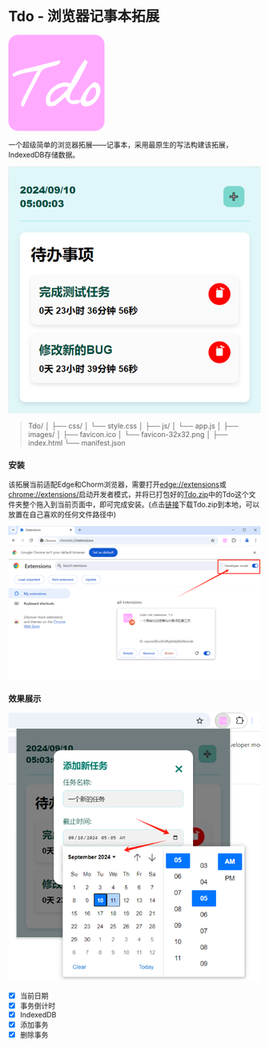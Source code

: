 # Tdo - 浏览器记事本拓展

![LOGO](Document/logo.png)

一个超级简单的浏览器拓展——记事本，采用最原生的写法构建该拓展，IndexedDB存储数据。

![Tdo](Document/p1.jpg)

> Tdo/
> │
> ├── css/
> │ └── style.css
> │
> ├── js/
> │ └── app.js
> │
> ├── images/
> │ ├── favicon.ico
> │ └── favicon-32x32.png
> │
> ├── index.html
> └── manifest.json



### 安装

该拓展当前适配Edge和Chorm浏览器，需要打开[edge://extensions](edge://extensions)或[chrome://extensions/](chrome://extensions/)启动开发者模式，并将已打包好的[Tdo.zip](https://github.com/QiPanTanYi/Tdo/releases/tag/v1)中的Tdo这个文件夹整个拖入到当前页面中，即可完成安装。(点击[链接](https://github.com/QiPanTanYi/Tdo/releases/tag/v1)下载Tdo.zip到本地，可以放置在自己喜欢的任何文件路径中)

![chrome://extensions/](Document/p2.jpg)

### 效果展示

![Tdo](Document/p3.jpg)

- [x] 当前日期
- [x] 事务倒计时
- [x] IndexedDB
- [x] 添加事务
- [x] 删除事务